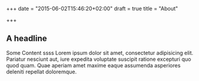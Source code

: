 +++
date = "2015-06-02T15:46:20+02:00"
draft = true
title = "About"

+++

## A headline

Some Content
ssss
Lorem ipsum dolor sit amet, consectetur adipisicing elit. Pariatur nesciunt aut, iure expedita voluptate suscipit ratione excepturi quo quod quam. Quae aperiam amet maxime eaque assumenda asperiores deleniti repellat doloremque.
